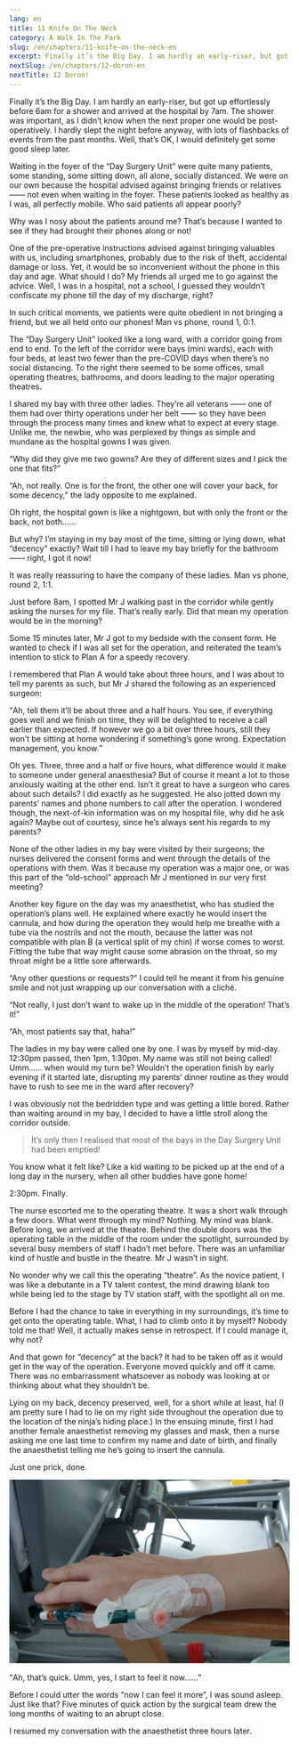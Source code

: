 ```yaml
---
lang: en
title: 11 Knife On The Neck
category: A Walk In The Park
slug: /en/chapters/11-knife-on-the-neck-en
excerpt: Finally it’s the Big Day. I am hardly an early-riser, but got up effortlessly before 6am for a shower and arrived at the hospital by 7am.
nextSlug: /en/chapters/12-doron-en
nextTitle: 12 Doron!
---
```


Finally it’s the Big Day. I am hardly an early-riser, but got up effortlessly before 6am for a shower and arrived at the hospital by 7am. The shower was important, as I didn’t know when the next proper one would be post-operatively. I hardly slept the night before anyway, with lots of flashbacks of events from the past months. Well, that’s OK, I would definitely get some good sleep later.
 
Waiting in the foyer of the “Day Surgery Unit” were quite many patients, some standing, some sitting down, all alone, socially distanced. We were on our own because the hospital advised against bringing friends or relatives —— not even when waiting in the foyer. These patients looked as healthy as I was, all perfectly mobile. Who said patients all appear poorly?
 
Why was I nosy about the patients around me? That’s because I wanted to see if they had brought their phones along or not!
 
One of the pre-operative instructions advised against bringing valuables with us, including smartphones, probably due to the risk of theft, accidental damage or loss. Yet, it would be so inconvenient without the phone in this day and age. What should I do? My friends all urged me to go against the advice. Well, I was in a hospital, not a school, I guessed they wouldn’t confiscate my phone till the day of my discharge, right?
 
In such critical moments, we patients were quite obedient in not bringing a friend, but we all held onto our phones! Man vs phone, round 1, 0:1.
 
The “Day Surgery Unit” looked like a long ward, with a corridor going from end to end. To the left of the corridor were bays (mini wards), each with four beds, at least two fewer than the pre-COVID days when there’s no social distancing. To the right there seemed to be some offices, small operating theatres, bathrooms, and doors leading to the major operating theatres.
 
I shared my bay with three other ladies. They’re all veterans —— one of them had over thirty operations under her belt —— so they have been through the process many times and knew what to expect at every stage. Unlike me, the newbie, who was perplexed by things as simple and mundane as the hospital gowns I was given.
 
“Why did they give me two gowns? Are they of different sizes and I pick the one that fits?”
 
“Ah, not really. One is for the front, the other one will cover your back, for some decency,” the lady opposite to me explained.

Oh right, the hospital gown is like a nightgown, but with only the front or the back, not both......

But why? I’m staying in my bay most of the time, sitting or lying down, what “decency” exactly? Wait till I had to leave my bay briefly for the bathroom —— right, I got it now! 

It was really reassuring to have the company of these ladies. Man vs phone, round 2, 1:1.

Just before 8am, I spotted Mr J walking past in the corridor while gently asking the nurses for my file. That’s really early. Did that mean my operation would be in the morning?

Some 15 minutes later, Mr J got to my bedside with the consent form. He wanted to check if I was all set for the operation, and reiterated the team’s intention to stick to Plan A for a speedy recovery.

I remembered that Plan A would take about three hours, and I was about to tell my parents as such, but Mr J shared the following as an experienced surgeon:

<q>Ah, tell them it’ll be about three and a half hours. You see, if everything goes well and we finish on time, they will be delighted to receive a call earlier than expected. If however we go a bit over three hours, still they won’t be sitting at home wondering if something’s gone wrong. Expectation management, you know.

Oh yes. Three, three and a half or five hours, what difference would it make to someone under general anaesthesia? But of course it meant a lot to those anxiously waiting at the other end. Isn’t it great to have a surgeon who cares about such details? I did exactly as he suggested. He also jotted down my parents’ names and phone numbers to call after the operation. I wondered though, the next-of-kin information was on my hospital file, why did he ask again? Maybe out of courtesy, since he’s always sent his regards to my parents?

None of the other ladies in my bay were visited by their surgeons; the nurses delivered the consent forms and went through the details of the operations with them. Was it because my operation was a major one, or was this part of the “old-school” approach Mr J mentioned in our very first meeting?

Another key figure on the day was my anaesthetist, who has studied the operation’s plans well. He explained where exactly he would insert the cannula, and how during the operation they would help me breathe with a tube via the nostrils and not the mouth, because the latter was not compatible with plan B (a vertical split of my chin) if worse comes to worst. Fitting the tube that way might cause some abrasion on the throat, so my throat might be a little sore afterwards.

“Any other questions or requests?” I could tell he meant it from his genuine smile and not just wrapping up our conversation with a cliché.

“Not really, I just don’t want to wake up in the middle of the operation! That’s it!”

“Ah, most patients say that, haha!”

The ladies in my bay were called one by one. I was by myself by mid-day. 12:30pm passed, then 1pm, 1:30pm. My name was still not being called! Umm...... when would my turn be? Wouldn’t the operation finish by early evening if it started late, disrupting my parents’ dinner routine as they would have to rush to see me in the ward after recovery?

I was obviously not the bedridden type and was getting a little bored. Rather than waiting around in my bay, I decided to have a little stroll along the corridor outside.

>It’s only then I realised that most of the bays in the Day Surgery Unit had been emptied!

You know what it felt like? Like a kid waiting to be picked up at the end of a long day in the nursery, when all other buddies have gone home! 

2:30pm. Finally.
 
The nurse escorted me to the operating theatre. It was a short walk through a few doors. What went through my mind? Nothing. My mind was blank. Before long, we arrived at the theatre. Behind the double doors was the operating table in the middle of the room under the spotlight, surrounded by several busy members of staff I hadn’t met before. There was an unfamiliar kind of hustle and bustle in the theatre. Mr J wasn’t in sight.
 
No wonder why we call this the operating “theatre”. As the novice patient, I was like a debutante in a TV talent contest, the mind drawing blank too while being led to the stage by TV station staff, with the spotlight all on me.
 
Before I had the chance to take in everything in my surroundings, it’s time to get onto the operating table. What, I had to climb onto it by myself? Nobody told me that! Well, it actually makes sense in retrospect. If I could manage it, why not?
 
And that gown for “decency” at the back? It had to be taken off as it would get in the way of the operation. Everyone moved quickly and off it came. There was no embarrassment whatsoever as nobody was looking at or thinking about what they shouldn’t be.
 
Lying on my back, decency preserved, well, for a short while at least, ha! (I am pretty sure I had to lie on my right side throughout the operation due to the location of the ninja’s hiding place.) In the ensuing minute, first I had another female anaesthetist removing my glasses and mask, then a nurse asking me one last time to confirm my name and date of birth, and finally the anaesthetist telling me he’s going to insert the cannula.

Just one prick, done.

![operation](./images/11.jpg)
 
<q>Ah, that’s quick. Umm, yes, I start to feel it now......
 
Before I could utter the words “now I can feel it more”, I was sound asleep. Just like that? Five minutes of quick action by the surgical team drew the long months of waiting to an abrupt close.
 
I resumed my conversation with the anaesthetist three hours later.